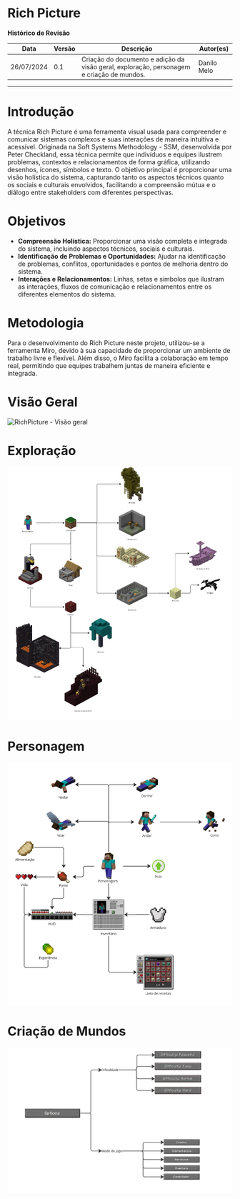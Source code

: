 # Rich Picture

**Histórico de Revisão**

| Data       | Versão | Descrição                                                                                 | Autor(es)   |
| ---------- | ------ | ----------------------------------------------------------------------------------------- | ----------- |
| 26/07/2024 | 0.1    | Criação do documento e adição da visão geral, exploração, personagem e criação de mundos. | Danilo Melo |

---
# Introdução
A técnica Rich Picture é uma ferramenta visual usada para compreender e comunicar sistemas complexos e suas interações de maneira intuitiva e acessível. Originada na Soft Systems Methodology - SSM, desenvolvida por Peter Checkland, essa técnica permite que indivíduos e equipes ilustrem problemas, contextos e relacionamentos de forma gráfica, utilizando desenhos, ícones, símbolos e texto. O objetivo principal é proporcionar uma visão holística do sistema, capturando tanto os aspectos técnicos quanto os sociais e culturais envolvidos, facilitando a compreensão mútua e o diálogo entre stakeholders com diferentes perspectivas.

# Objetivos

- **Compreensão Holística:** Proporcionar uma visão completa e integrada do sistema, incluindo aspectos técnicos, sociais e culturais.
- **Identificação de Problemas e Oportunidades:** Ajudar na identificação de problemas, conflitos, oportunidades e pontos de melhoria dentro do sistema.
- **Interações e Relacionamentos:** Linhas, setas e símbolos que ilustram as interações, fluxos de comunicação e relacionamentos entre os diferentes elementos do sistema.

# Metodologia
Para o desenvolvimento do Rich Picture neste projeto, utilizou-se a ferramenta Miro, devido à sua capacidade de proporcionar um ambiente de trabalho livre e flexível. Além disso, o Miro facilita a colaboração em tempo real, permitindo que equipes trabalhem juntas de maneira eficiente e integrada.

# Visão Geral
![RichPicture - Visão geral](https://github.com/reqMinecraft2024/Requisitos-Minecraft/blob/main/docs/src/RichPicture%20-%20Vis%C3%A3o%20geral.jpg)

# Exploração
![RichPicture - Exploração](https://github.com/reqMinecraft2024/Requisitos-Minecraft/blob/main/docs/src/RichPicture%20-%20Explora%C3%A7%C3%A3o.jpg)

# Personagem
![RichPicture - Personagem](https://github.com/reqMinecraft2024/Requisitos-Minecraft/blob/main/docs/src/RichPicture%20-%20Personagem.jpg)

# Criação de Mundos
![RichPicture - Criação de mundo.jpg](https://github.com/reqMinecraft2024/Requisitos-Minecraft/blob/main/docs/src/RichPicture%20-%20Cria%C3%A7%C3%A3o%20de%20mundo.jpg)
